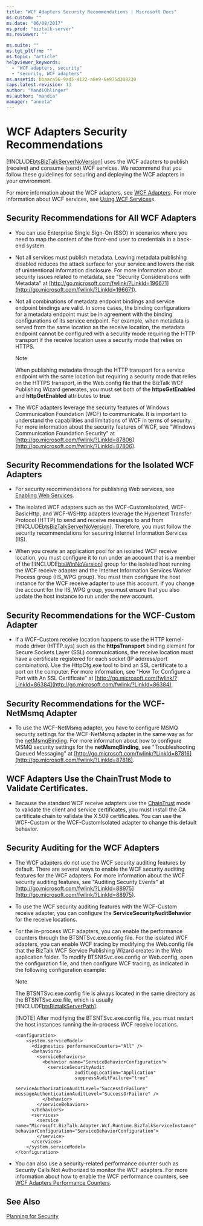 ```yaml
---
title: "WCF Adapters Security Recommendations | Microsoft Docs"
ms.custom: ""
ms.date: "06/08/2017"
ms.prod: "biztalk-server"
ms.reviewer: ""

ms.suite: ""
ms.tgt_pltfrm: ""
ms.topic: "article"
helpviewer_keywords: 
  - "WCF adapters, security"
  - "security, WCF adapters"
ms.assetid: bbaaca56-9ad5-4122-a8e9-6e975d308230
caps.latest.revision: 13
author: "MandiOhlinger"
ms.author: "mandia"
manager: "anneta"
---
```

# WCF Adapters Security Recommendations
[!INCLUDE[btsBizTalkServerNoVersion](../includes/btsbiztalkservernoversion-md.md)] uses the WCF adapters to publish (receive) and consume (send) WCF services. We recommend that you follow these guidelines for securing and deploying the WCF adapters in your environment.  
  
 For more information about the WCF adapters, see [WCF Adapters](../core/wcf-adapters.md). For more information about WCF services, see [Using WCF Services](../core/using-wcf-services.md)s.  
  
## Security Recommendations for All WCF Adapters  
  
-   You can use Enterprise Single Sign-On (SSO) in scenarios where you need to map the content of the front-end user to credentials in a back-end system.  
  
-   Not all services must publish metadata. Leaving metadata publishing disabled reduces the attack surface for your service and lowers the risk of unintentional information disclosure. For more information about security issues related to metadata, see "Security Considerations with Metadata" at [http://go.microsoft.com/fwlink/?LinkId=196671](http://go.microsoft.com/fwlink/?LinkId=196671).  
  
-   Not all combinations of metadata endpoint bindings and service endpoint bindings are valid. In some cases, the binding configurations for a metadata endpoint must be in agreement with the binding configurations of its service endpoint. For example, when metadata is served from the same location as the receive location, the metadata endpoint cannot be configured with a security mode requiring the HTTP transport if the receive location uses a security mode that relies on HTTPS.  
  
    > [!NOTE]
    >  When publishing metadata through the HTTP transport for a service endpoint with the same location but requiring a security mode that relies on the HTTPS transport, in the Web.config file that the BizTalk WCF Publishing Wizard generates, you must set both of the **httpsGetEnabled** and **httpGetEnabled** attributes to **true**.  
  
-   The WCF adapters leverage the security features of Windows Communication Foundation (WCF) to communicate. It is important to understand the capabilities and limitations of WCF in terms of security. For more information about the security features of WCF, see "Windows Communication Foundation Security" at [http://go.microsoft.com/fwlink/?LinkId=87806](http://go.microsoft.com/fwlink/?LinkId=87806).  
  
## Security Recommendations for the Isolated WCF Adapters  
  
- For security recommendations for publishing Web services, see [Enabling Web Services](../core/enabling-web-services.md).  
  
- The isolated WCF adapters such as the WCF-CustomIsolated, WCF-BasicHttp, and WCF-WSHttp adapters leverage the Hypertext Transfer Protocol (HTTP) to send and receive messages to and from [!INCLUDE[btsBizTalkServerNoVersion](../includes/btsbiztalkservernoversion-md.md)]. Therefore, you must follow the security recommendations for securing Internet Information Services (IIS).  
  
- When you create an application pool for an isolated WCF receive location, you must configure it to run under an account that is a member of the [!INCLUDE[btsWinNoVersion](../includes/btswinnoversion-md.md)] group for the isolated host running the WCF receive adapter and the Internet Information Services Worker Process group (IIS_WPG group). You must then configure the host instance for the WCF receive adapter to use this account. If you change the account for the IIS_WPG group, you must ensure that you also update the host instance to run under the new account.  
  
## Security Recommendations for the WCF-Custom Adapter  
  
-   If a WCF-Custom receive location happens to use the HTTP kernel-mode driver (HTTP.sys) such as the **httpsTransport** binding element for Secure Sockets Layer (SSL) communications, the receive location must have a certificate registered for each socket (IP address/port combination). Use the HttpCfg.exe tool to bind an SSL certificate to a port on the computer. For more information, see "How To: Configure a Port with An SSL Certificate" at [http://go.microsoft.com/fwlink/?LinkId=86384](http://go.microsoft.com/fwlink/?LinkId=86384).  
  
## Security Recommendations for the WCF-NetMsmq Adapter  
  
-   To use the WCF-NetMsmq adapter, you have to configure MSMQ security settings for the WCF-NetMsmq adapter in the same way as for the [netMsmqBinding](http://go.microsoft.com/fwlink/?LinkId=87813). For more information about how to configure MSMQ security settings for the **netMsmqBinding**, see "Troubleshooting Queued Messaging" at [http://go.microsoft.com/fwlink/?LinkId=87816](http://go.microsoft.com/fwlink/?LinkId=87816).  
  
## WCF Adapters Use the ChainTrust Mode to Validate Certificates.  
  
-   Because the standard WCF receive adapters use the [ChainTrust](http://go.microsoft.com/fwlink/?LinkId=88960) mode to validate the client and service certificates, you must install the CA certificate chain to validate the X.509 certificates. You can use the WCF-Custom or the WCF-CustomIsolated adapter to change this default behavior.  
  
## Security Auditing for the WCF Adapters  
  
- The WCF adapters do not use the WCF security auditing features by default. There are several ways to enable the WCF security auditing features for the WCF adapters. For more information about the WCF security auditing features, see "Auditing Security Events" at [http://go.microsoft.com/fwlink/?LinkId=88975](http://go.microsoft.com/fwlink/?LinkId=88975).  
  
- To use the WCF security auditing features with the WCF-Custom receive adapter, you can configure the **ServiceSecurityAuditBehavior** for the receive locations.  
  
- For the in-process WCF adapters, you can enable the performance counters through the BTSNTSvc.exe.config file. For the isolated WCF adapters, you can enable WCF tracing by modifying the Web.config file that the BizTalk WCF Service Publishing Wizard creates in the Web application folder. To modify BTSNtSvc.exe.config or Web.config, open the configuration file, and then configure WCF tracing, as indicated in the following configuration example:  
  
  > [!NOTE]
  >  The BTSNTSvc.exe.config file is always located in the same directory as the BTSNTSvc.exe file, which is usually [!INCLUDE[btsBiztalkServerPath](../includes/btsbiztalkserverpath-md.md)].  
  > 
  > [!NOTE]
  >  After modifying the BTSNTSvc.exe.config file, you must restart the host instances running the in-process WCF receive locations.  
  
  ```  
  <configuration>  
      <system.serviceModel>  
        <diagnostics performanceCounters="All" />  
        <behaviors>  
          <serviceBehaviors>  
            <behavior name="ServiceBehaviorConfiguration">  
              <serviceSecurityAudit  
                        auditLogLocation="Application"  
                        suppressAuditFailure="true"  
                        serviceAuthorizationAuditLevel="SuccessOrFailure"  
  messageAuthenticationAuditLevel="SuccessOrFailure" />  
            </behavior>  
          </serviceBehaviors>  
        </behaviors>  
        <services>  
          <service name="Microsoft.BizTalk.Adapter.Wcf.Runtime.BizTalkServiceInstance" behaviorConfiguration="ServiceBehaviorConfiguration">  
          </service>  
        </services>        
      </system.serviceModel>  
  </configuration>  
  ```  
  
- You can also use a security-related performance counter such as Security Calls Not Authorized to monitor the WCF adapters. For more information about how to enable the WCF performance counters, see [WCF Adapters Performance Counters](../core/wcf-adapters-performance-counters.md).  
  
## See Also  
 [Planning for Security](../core/planning-for-security.md)